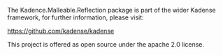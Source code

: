 The Kadence.Malleable.Reflection package is part of the wider Kadense framework, for further information, please visit:

https://github.com/kadense/kadense

This project is offered as open source under the apache 2.0 license.